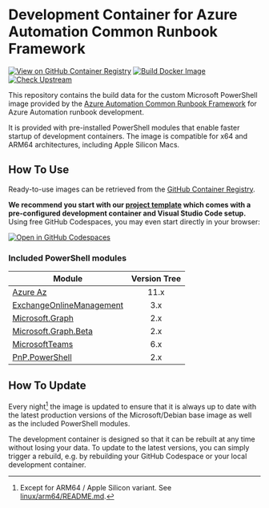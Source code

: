# Development Container for Azure Automation Common Runbook Framework

[![View on GitHub Container Registry](https://img.shields.io/badge/View%20on-GitHub%20Container%20Registry-blue?logo=github)](https://ghcr.io/workoho/azauto-common-runbook-fw)
[![Build Docker Image](https://github.com/Workoho/AzAuto-Common-Runbook-FW.Docker/actions/workflows/docker.yml/badge.svg)](https://github.com/Workoho/AzAuto-Common-Runbook-FW.Docker/actions/workflows/docker.yml)
[![Check Upstream](https://github.com/Workoho/AzAuto-Common-Runbook-FW.Docker/actions/workflows/upstreams.yml/badge.svg)](https://github.com/Workoho/AzAuto-Common-Runbook-FW.Docker/actions/workflows/upstreams.yml)

This repository contains the build data for the custom Microsoft PowerShell image provided by the [Azure Automation Common Runbook Framework](https://github.com/Workoho/AzAuto-Common-Runbook-FW) for Azure Automation runbook development.

It is provided with pre-installed PowerShell modules that enable faster startup of development containers. The image is compatible for x64 and ARM64 architectures, including Apple Silicon Macs.

## How To Use

Ready-to-use images can be retrieved from the [GitHub Container Registry](https://ghcr.io/workoho/azauto-common-runbook-fw).

**We recommend you start with our [project template](https://github.com/Workoho/AzAuto-Project.tmpl) which comes with a pre-configured development container and Visual Studio Code setup.** Using free GitHub Codespaces, you may even start directly in your browser:

[![Open in GitHub Codespaces](https://github.com/codespaces/badge.svg)](https://codespaces.new/Workoho/AzAuto-Project.tmpl)

### Included PowerShell modules

| Module                           | Version Tree |
| ---------------------------------|:------------:|
| [Azure Az][1]                    |         11.x |
| [ExchangeOnlineManagement][2]    |          3.x |
| [Microsoft.Graph][3]             |          2.x |
| [Microsoft.Graph.Beta][4]        |          2.x |
| [MicrosoftTeams][5]              |          6.x |
| [PnP.PowerShell][6]              |          2.x |

[1]: https://learn.microsoft.com/en-us/powershell/azure/new-azureps-module-az
[2]: https://learn.microsoft.com/en-us/powershell/exchange/exchange-online-powershell
[3]: https://learn.microsoft.com/en-us/powershell/microsoftgraph/?view=graph-powershell-1.0
[4]: https://learn.microsoft.com/en-us/powershell/microsoftgraph/?view=graph-powershell-beta
[5]: https://learn.microsoft.com/en-us/microsoftteams/teams-powershell-overview
[6]: https://pnp.github.io/powershell/

## How To Update

Every night[^1] the image is updated to ensure that it is always up to date with the latest production versions of the Microsoft/Debian base image as well as the included PowerShell modules.

The development container is designed so that it can be rebuilt at any time without losing your data. To update to the latest versions, you can simply trigger a rebuild, e.g. by rebuilding your GitHub Codespace or your local development container.



[^1]: Except for ARM64 / Apple Silicon variant. See [linux/arm64/README.md](https://github.com/Workoho/AzAuto-Common-Runbook-FW.Docker/blob/main/linux/arm64/README.md).
